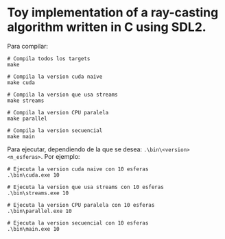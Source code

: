 # Toy implementation of a ray-casting algorithm written in C using SDL2.

Para compilar:

```
# Compila todos los targets
make

# Compila la version cuda naive
make cuda

# Compila la version que usa streams
make streams

# Compila la version CPU paralela
make parallel

# Compila la version secuencial
make main
```

Para ejecutar, dependiendo de la que se desea: `.\bin\<version> <n_esferas>`. 
Por ejemplo:
```
# Ejecuta la version cuda naive con 10 esferas
.\bin\cuda.exe 10

# Ejecuta la version que usa streams con 10 esferas
.\bin\streams.exe 10

# Ejecuta la version CPU paralela con 10 esferas
.\bin\parallel.exe 10

# Ejecuta la version secuencial con 10 esferas
.\bin\main.exe 10
```
